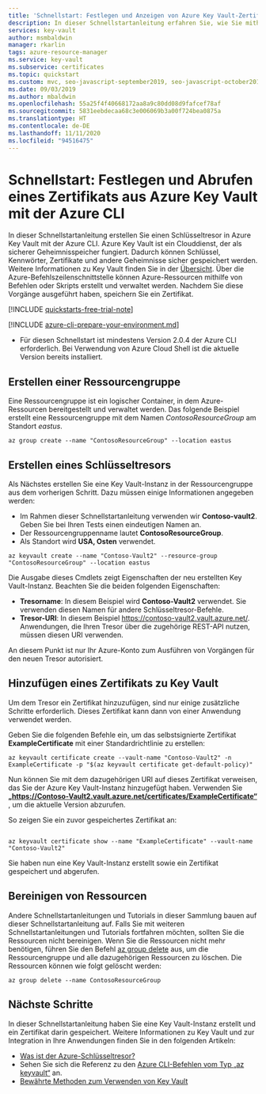 ```yaml
---
title: 'Schnellstart: Festlegen und Anzeigen von Azure Key Vault-Zertifikaten – Azure CLI'
description: In dieser Schnellstartanleitung erfahren Sie, wie Sie mithilfe der Azure CLI ein Zertifikat in Azure Key Vault festlegen und daraus abrufen.
services: key-vault
author: msmbaldwin
manager: rkarlin
tags: azure-resource-manager
ms.service: key-vault
ms.subservice: certificates
ms.topic: quickstart
ms.custom: mvc, seo-javascript-september2019, seo-javascript-october2019, devx-track-azurecli
ms.date: 09/03/2019
ms.author: mbaldwin
ms.openlocfilehash: 55a25f4f40668172aa8a9c80dd08d9fafcef78af
ms.sourcegitcommit: 5831eebdecaa68c3e006069b3a00f724bea0875a
ms.translationtype: HT
ms.contentlocale: de-DE
ms.lasthandoff: 11/11/2020
ms.locfileid: "94516475"
---
```

# <a name="quickstart-set-and-retrieve-a-certificate-from-azure-key-vault-using-azure-cli"></a>Schnellstart: Festlegen und Abrufen eines Zertifikats aus Azure Key Vault mit der Azure CLI

In dieser Schnellstartanleitung erstellen Sie einen Schlüsseltresor in Azure Key Vault mit der Azure CLI. Azure Key Vault ist ein Clouddienst, der als sicherer Geheimnisspeicher fungiert. Dadurch können Schlüssel, Kennwörter, Zertifikate und andere Geheimnisse sicher gespeichert werden. Weitere Informationen zu Key Vault finden Sie in der [Übersicht](../general/overview.md). Über die Azure-Befehlszeilenschnittstelle können Azure-Ressourcen mithilfe von Befehlen oder Skripts erstellt und verwaltet werden. Nachdem Sie diese Vorgänge ausgeführt haben, speichern Sie ein Zertifikat.

[!INCLUDE [quickstarts-free-trial-note](../../../includes/quickstarts-free-trial-note.md)]

[!INCLUDE [azure-cli-prepare-your-environment.md](../../../includes/azure-cli-prepare-your-environment.md)]

 - Für diesen Schnellstart ist mindestens Version 2.0.4 der Azure CLI erforderlich. Bei Verwendung von Azure Cloud Shell ist die aktuelle Version bereits installiert.

## <a name="create-a-resource-group"></a>Erstellen einer Ressourcengruppe

Eine Ressourcengruppe ist ein logischer Container, in dem Azure-Ressourcen bereitgestellt und verwaltet werden. Das folgende Beispiel erstellt eine Ressourcengruppe mit dem Namen *ContosoResourceGroup* am Standort *eastus*.

```azurecli
az group create --name "ContosoResourceGroup" --location eastus
```

## <a name="create-a-key-vault"></a>Erstellen eines Schlüsseltresors

Als Nächstes erstellen Sie eine Key Vault-Instanz in der Ressourcengruppe aus dem vorherigen Schritt. Dazu müssen einige Informationen angegeben werden:

- Im Rahmen dieser Schnellstartanleitung verwenden wir **Contoso-vault2**. Geben Sie bei Ihren Tests einen eindeutigen Namen an.
- Der Ressourcengruppenname lautet **ContosoResourceGroup**.
- Als Standort wird **USA, Osten** verwendet.

```azurecli
az keyvault create --name "Contoso-Vault2" --resource-group "ContosoResourceGroup" --location eastus
```

Die Ausgabe dieses Cmdlets zeigt Eigenschaften der neu erstellten Key Vault-Instanz. Beachten Sie die beiden folgenden Eigenschaften:

- **Tresorname**: In diesem Beispiel wird **Contoso-Vault2** verwendet. Sie verwenden diesen Namen für andere Schlüsseltresor-Befehle.
- **Tresor-URI**: In diesem Beispiel https://contoso-vault2.vault.azure.net/. Anwendungen, die Ihren Tresor über die zugehörige REST-API nutzen, müssen diesen URI verwenden.

An diesem Punkt ist nur Ihr Azure-Konto zum Ausführen von Vorgängen für den neuen Tresor autorisiert.

## <a name="add-a-certificate-to-key-vault"></a>Hinzufügen eines Zertifikats zu Key Vault

Um dem Tresor ein Zertifikat hinzuzufügen, sind nur einige zusätzliche Schritte erforderlich. Dieses Zertifikat kann dann von einer Anwendung verwendet werden. 

Geben Sie die folgenden Befehle ein, um das selbstsignierte Zertifikat **ExampleCertificate** mit einer Standardrichtlinie zu erstellen:

```azurecli
az keyvault certificate create --vault-name "Contoso-Vault2" -n ExampleCertificate -p "$(az keyvault certificate get-default-policy)"
```

Nun können Sie mit dem dazugehörigen URI auf dieses Zertifikat verweisen, das Sie der Azure Key Vault-Instanz hinzugefügt haben. Verwenden Sie **„https://Contoso-Vault2.vault.azure.net/certificates/ExampleCertificate“** , um die aktuelle Version abzurufen. 

So zeigen Sie ein zuvor gespeichertes Zertifikat an:

```azurecli

az keyvault certificate show --name "ExampleCertificate" --vault-name "Contoso-Vault2"
```

Sie haben nun eine Key Vault-Instanz erstellt sowie ein Zertifikat gespeichert und abgerufen.

## <a name="clean-up-resources"></a>Bereinigen von Ressourcen

Andere Schnellstartanleitungen und Tutorials in dieser Sammlung bauen auf dieser Schnellstartanleitung auf. Falls Sie mit weiteren Schnellstartanleitungen und Tutorials fortfahren möchten, sollten Sie die Ressourcen nicht bereinigen.
Wenn Sie die Ressourcen nicht mehr benötigen, führen Sie den Befehl [az group delete](/cli/azure/group) aus, um die Ressourcengruppe und alle dazugehörigen Ressourcen zu löschen. Die Ressourcen können wie folgt gelöscht werden:

```azurecli
az group delete --name ContosoResourceGroup
```

## <a name="next-steps"></a>Nächste Schritte

In dieser Schnellstartanleitung haben Sie eine Key Vault-Instanz erstellt und ein Zertifikat darin gespeichert. Weitere Informationen zu Key Vault und zur Integration in Ihre Anwendungen finden Sie in den folgenden Artikeln:

- [Was ist der Azure-Schlüsseltresor?](../general/overview.md)
- Sehen Sie sich die Referenz zu den [Azure CLI-Befehlen vom Typ „az keyvault“](/cli/azure/keyvault?view=azure-cli-latest) an.
- [Bewährte Methoden zum Verwenden von Key Vault](../general/best-practices.md)
